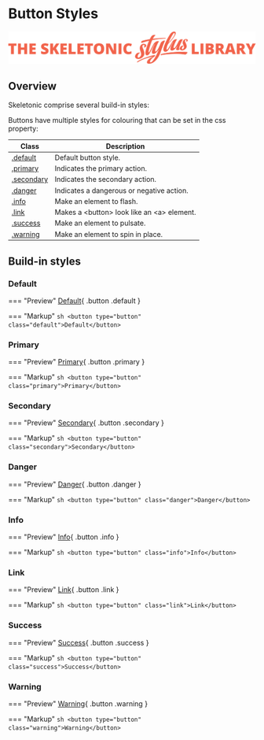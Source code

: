 # Button Styles

![Banner representing the Skeletonic Stylus Library](../assets/skeletonic-stylus-header.svg)

## Overview

Skeletonic comprise several build-in styles:

Buttons have multiple styles for colouring that can be set in the css property:

| Class           | Description                                     |
| --------------- | ----------------------------------------------- |
| [.default](#default)      | Default button style. |
| [.primary](#primary)      | Indicates the primary action. |
| [.secondary](#secondary)  | Indicates the secondary action. |
| [.danger](#danger)        | Indicates a dangerous or negative action. |
| [.info](#info)            | Make an element to flash. |
| [.link](#link)            | Makes a &lt;button&gt; look like an &lt;a&gt; element. |
| [.success](#success)      | Make an element to pulsate. |
| [.warning](#warning)      | Make an element to spin in place.  |

## Build-in styles

### Default

=== "Preview"
    [Default](https://skeletonic.io){ .button .default }

=== "Markup"
    ```sh
      <button type="button" class="default">Default</button>
    ```

### Primary

=== "Preview"
    [Primary](https://skeletonic.io){ .button .primary }

=== "Markup"
    ```sh
    <button type="button" class="primary">Primary</button>
    ```

### Secondary

=== "Preview"
    [Secondary](https://skeletonic.io){ .button .secondary }

=== "Markup"
    ```sh
    <button type="button" class="secondary">Secondary</button>
    ```

### Danger

=== "Preview"
    [Danger](https://skeletonic.io){ .button .danger }

=== "Markup"
    ```sh
    <button type="button" class="danger">Danger</button>
    ```

### Info

=== "Preview"
    [Info](https://skeletonic.io){ .button .info }

=== "Markup"
    ```sh
    <button type="button" class="info">Info</button>
    ```

### Link

=== "Preview"
    [Link](https://skeletonic.io){ .button .link }

=== "Markup"
    ```sh
    <button type="button" class="link">Link</button>
    ```

### Success

=== "Preview"
    [Success](https://skeletonic.io){ .button .success }

=== "Markup"
    ```sh
    <button type="button" class="success">Success</button>
    ```

### Warning

=== "Preview"
    [Warning](https://skeletonic.io){ .button .warning }

=== "Markup"
    ```sh
    <button type="button" class="warning">Warning</button>
    ```
